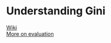 # Understanding Gini 
[Wiki](https://en.wikipedia.org/wiki/Gini_coefficient)
<br>
[More on evaluation](https://staesthetic.wordpress.com/2014/04/14/gini-roc-auc-and-accuracy/)
